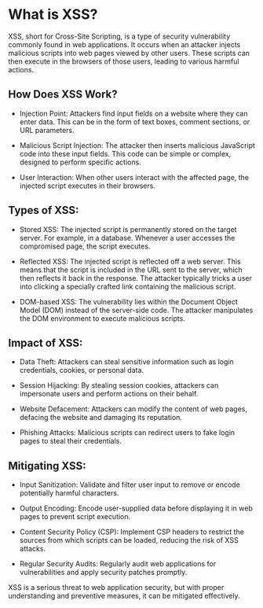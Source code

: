 # What is XSS?
XSS, short for Cross-Site Scripting, is a type of security vulnerability commonly found in web applications. It occurs when an attacker injects malicious scripts into web pages viewed by other users. These scripts can then execute in the browsers of those users, leading to various harmful actions.

## How Does XSS Work?
- Injection Point: Attackers find input fields on a website where they can enter data. This can be in the form of text boxes, comment sections, or URL parameters.

- Malicious Script Injection: The attacker then inserts malicious JavaScript code into these input fields. This code can be simple or complex, designed to perform specific actions.

- User Interaction: When other users interact with the affected page, the injected script executes in their browsers.

## Types of XSS:
- Stored XSS: The injected script is permanently stored on the target server. For example, in a database. Whenever a user accesses the compromised page, the script executes.

- Reflected XSS: The injected script is reflected off a web server. This means that the script is included in the URL sent to the server, which then reflects it back in the response. The attacker typically tricks a user into clicking a specially crafted link containing the malicious script.

- DOM-based XSS: The vulnerability lies within the Document Object Model (DOM) instead of the server-side code. The attacker manipulates the DOM environment to execute malicious scripts.

## Impact of XSS:
- Data Theft: Attackers can steal sensitive information such as login credentials, cookies, or personal data.

- Session Hijacking: By stealing session cookies, attackers can impersonate users and perform actions on their behalf.

- Website Defacement: Attackers can modify the content of web pages, defacing the website and damaging its reputation.

- Phishing Attacks: Malicious scripts can redirect users to fake login pages to steal their credentials.

## Mitigating XSS:
- Input Sanitization: Validate and filter user input to remove or encode potentially harmful characters.

- Output Encoding: Encode user-supplied data before displaying it in web pages to prevent script execution.

- Content Security Policy (CSP): Implement CSP headers to restrict the sources from which scripts can be loaded, reducing the risk of XSS attacks.

- Regular Security Audits: Regularly audit web applications for vulnerabilities and apply security patches promptly.

XSS is a serious threat to web application security, but with proper understanding and preventive measures, it can be mitigated effectively.
